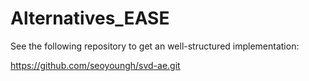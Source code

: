 # Alternatives_EASE

See the following repository to get an well-structured implementation:

https://github.com/seoyoungh/svd-ae.git
